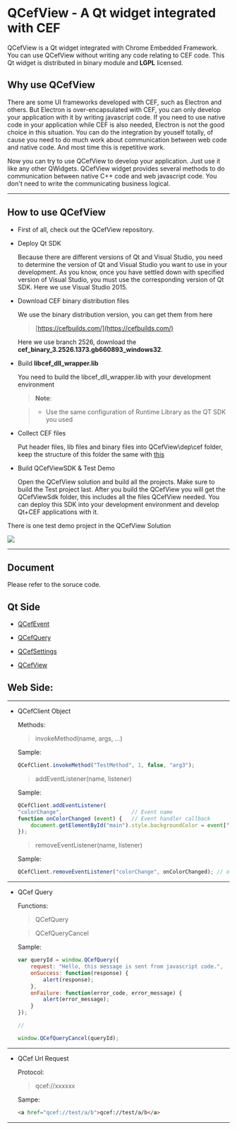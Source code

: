 QCefView - A Qt widget integrated with CEF
===============

QCefView is a Qt widget integrated with Chrome Embedded Framework. You can use QCefView without writing any code relating to CEF code. This Qt widget is distributed in binary module and **LGPL** licensed.

Why use QCefView
----------------

There are some UI frameworks developed with CEF, such as Electron and others. But Electron is over-encapsulated with CEF, you can only develop your application with it by writing javascript code. If you need to use native code in your application while CEF is also needed, Electron is not the good choice in this situation. You can do the integration by youself totally, of cause you need to do much work about communication between web code and native code. And most time this is repetitive work.

Now you can try to use QCefView to develop your application. Just use it like any other QWidgets. QCefView widget provides several methods to do communication between native C++ code and web javascript code. You don't need to write the communicating business logical. 

----------

How to use QCefView
----------

* First of all, check out the QCefView repository. 

* Deploy Qt SDK

    Because there are different versions of Qt and Visual Studio, you need to determine the version of Qt and Visual Studio you want to use in your development. As you know, once you have settled down with specified version of Visual Studio, you must use the corresponding version of Qt SDK. Here we use Visual Studio 2015. 

* Download CEF binary distribution files
    
    We use the binary distribution version, you can get them from here

    > [https://cefbuilds.com/](https://cefbuilds.com/)
    
    Here we use branch 2526, download the **cef_binary_3.2526.1373.gb660893_windows32**. 

* Build **libcef_dll_wrapper.lib**

    You need to build the libcef_dll_wrapper.lib with your development environment
    > **Note**:
    
    > - Use the same configuration of Runtime Library as the QT SDK you used 

* Collect CEF files
    
    Put header files, lib files and binary files into QCefView\dep\cef folder, keep the structure of this folder the same with [this](https://github.com/tishion/QCefView/tree/master/dep/cef)
   
* Build QCefViewSDK & Test Demo
    
    Open the QCefView solution and build all the projects. Make sure to build the Test project last. After you build the QCefView you will get the QCefViewSdk folder, this includes all the files QCefView needed. You can deploy this SDK into your development environment and develop Qt+CEF applications with it.

There is one test demo project in the QCefView Solution

![](https://raw.githubusercontent.com/tishion/QCefView/gh-pages/images/Test.jpg)

---------

Document 
---------

Please refer to the soruce code.

Qt Side
----
- [QCefEvent](https://github.com/tishion/QCefView/blob/master/src/QCefView/inc/QCefEvent.h)

- [QCefQuery](https://github.com/tishion/QCefView/blob/master/src/QCefView/inc/QCefQuery.h) 
 
- [QCefSettings](https://github.com/tishion/QCefView/blob/master/src/QCefView/inc/QCefSetting.h)
 
- [QCefView](https://github.com/tishion/QCefView/blob/master/src/QCefView/inc/QCefView.h) 
 
 
Web Side:
---

---
- QCefClient Object

    Methods:
    
    > invokeMethod(name, args, ...)
    
    Sample: 
    ```javascript
    QCefClient.invokeMethod("TestMethod", 1, false, "arg3");
    ```
    
    > addEventListener(name, listener)
    
    Sample: 
    ```javascript
    QCefClient.addEventListener(
    "colorChange",                      // Event name
    function onColorChanged (event) {   // Event handler callback
        document.getElementById("main").style.backgroundColor = event["color"];
    });
    ```
    
    > removeEventListener(name, listener)
        
    Sample: 
    ```javascript
    QCefClient.removeEventListener("colorChange", onColorChanged); // onColorChanged is not an anonymous function
    ```
---

- QCef Query

    Functions:
    
    > QCefQuery
    
    > QCefQueryCancel
    
    Sample:
    ```javascript
    var queryId = window.QCefQuery({
        request: "Hello, this message is sent from javascript code.",
        onSuccess: function(response) {
            alert(response);
        },
        onFailure: function(error_code, error_message) {
            alert(error_message);
        }
    });
    
    //
    
    window.QCefQueryCancel(queryId);
    ```
---
  
- QCef Url Request

    Protocol:
    
    > qcef://xxxxxx
    
    Sampe:
    ```html
    <a href="qcef://test/a/b">qcef://test/a/b</a>
    ```
---

